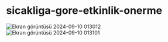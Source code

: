 # sicakliga-gore-etkinlik-onerme
![Ekran görüntüsü 2024-09-10 013012](https://github.com/user-attachments/assets/958bb7d2-8970-4d23-b0df-f6c71428a6a9)
![Ekran görüntüsü 2024-09-10 013101](https://github.com/user-attachments/assets/cae6bff9-6a78-40e0-8a86-299e6910282a)
